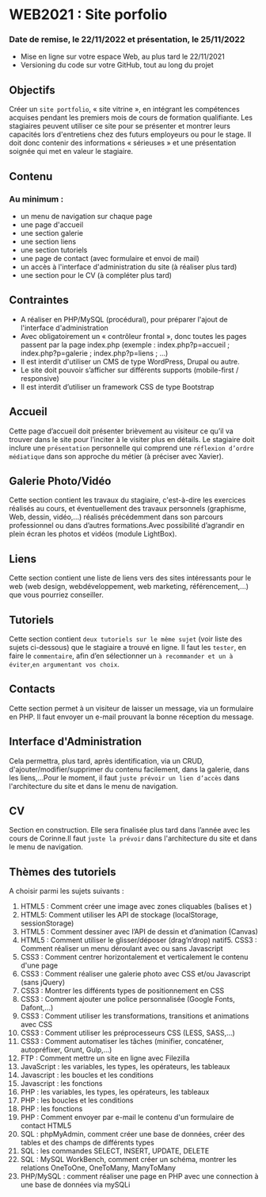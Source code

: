 # WEB2021 : Site porfolio

### Date de remise, le 22/11/2022 et présentation, le 25/11/2022

- Mise en ligne sur votre espace Web, au plus tard le 22/11/2021
- Versioning du code sur votre GitHub, tout au long du projet

## Objectifs

Créer un `site portfolio`, « site vitrine », en intégrant les compétences acquises pendant les premiers mois de cours de formation qualifiante. Les stagiaires peuvent utiliser ce site pour se présenter et montrer leurs capacités lors d'entretiens chez des futurs employeurs ou pour le stage. Il doit donc contenir des informations « sérieuses » et une présentation soignée qui met en valeur le stagiaire.

## Contenu

### Au minimum :

- un menu de navigation sur chaque page
- une page d'accueil
- une section galerie
- une section liens
- une section tutoriels
- une page de contact (avec formulaire et envoi de mail)
- un accès à l'interface d'administration du site (à réaliser plus tard)
- une section pour le CV (à compléter plus tard)

## Contraintes

- A réaliser en PHP/MySQL (procédural), pour préparer l'ajout de l'interface d'administration
- Avec obligatoirement un « contrôleur frontal », donc toutes les pages passent par la page index.php (exemple : index.php?p=accueil ; index.php?p=galerie ; index.php?p=liens ; ...)
- Il est interdit d'utiliser un CMS de type WordPress, Drupal ou autre.
- Le site doit pouvoir s’afficher sur différents supports (mobile-first / responsive)
- Il est interdit d’utiliser un framework CSS de type Bootstrap

## Accueil

Cette page d’accueil doit présenter brièvement au visiteur ce qu’il va trouver dans le site pour l’inciter à le visiter plus en détails. Le stagiaire doit inclure une `présentation` personnelle qui comprend une `réflexion d’ordre médiatique` dans son approche du métier (à préciser avec Xavier).

## Galerie Photo/Vidéo

Cette section contient les travaux du stagiaire, c'est-à-dire les exercices réalisés au cours, et éventuellement des travaux personnels (graphisme, Web, dessin, vidéo,...) réalisés précédemment dans son parcours professionnel ou dans d’autres formations.Avec possibilité d’agrandir en plein écran les photos et vidéos (module LightBox).

## Liens

Cette section contient une liste de liens vers des sites intéressants pour le web (web design, webdéveloppement, web marketing, référencement,...) que vous pourriez conseiller.

## Tutoriels

Cette section contient `deux tutoriels sur le même sujet` (voir liste des sujets ci-dessous) que le stagiaire a trouvé en ligne. Il faut les `tester`, en faire le `commentaire`, afin d’en sélectionner un `à recommander et un à éviter`,`en argumentant vos choix`.

## Contacts

Cette section permet à un visiteur de laisser un message, via un formulaire en PHP. Il faut envoyer un e-mail prouvant la bonne réception du message.

## Interface d'Administration

Cela permettra, plus tard, après identification, via un CRUD, d'ajouter/modifier/supprimer du contenu facilement, dans la galerie, dans les liens,...Pour le moment, il faut `juste prévoir un lien d’accès` dans l'architecture du site et dans le menu de navigation.

## CV

Section en construction. Elle sera finalisée plus tard dans l’année avec les cours de Corinne.Il faut `juste la prévoir` dans l'architecture du site et dans le menu de navigation.

## Thèmes des tutoriels

A choisir parmi les sujets suivants :

1. HTML5 : Comment créer une image avec zones cliquables (balises <map> et <area>)
2. HTML5: Comment utiliser les API de stockage (localStorage, sessionStorage)
3. HTML5 : Comment dessiner avec l’API de dessin et d’animation (Canvas)
4. HTML5 : Comment utiliser le glisser/déposer (drag’n’drop) natif5. CSS3 : Comment réaliser un menu déroulant avec ou sans Javascript
5. CSS3 : Comment centrer horizontalement et verticalement le contenu d'une page
6. CSS3 : Comment réaliser une galerie photo avec CSS et/ou Javascript (sans jQuery)
7. CSS3 : Montrer les différents types de positionnement en CSS
8. CSS3 : Comment ajouter une police personnalisée (Google Fonts, Dafont,...)
9. CSS3 : Comment utiliser les transformations, transitions et animations avec CSS
10. CSS3 : Comment utiliser les préprocesseurs CSS (LESS, SASS,...)
11. CSS3 : Comment automatiser les tâches (minifier, concaténer, autopréfixer, Grunt, Gulp,...)
12. FTP : Comment mettre un site en ligne avec Filezilla
13. JavaScript : les variables, les types, les opérateurs, les tableaux
14. Javascript : les boucles et les conditions
15. Javascript : les fonctions
16. PHP : les variables, les types, les opérateurs, les tableaux
17. PHP : les boucles et les conditions
18. PHP : les fonctions
19. PHP : Comment envoyer par e-mail le contenu d'un formulaire de contact HTML5
20. SQL : phpMyAdmin, comment créer une base de données, créer des tables et des champs de différents types
21. SQL : les commandes SELECT, INSERT, UPDATE, DELETE
22. SQL : MySQL WorkBench, comment créer un schéma, montrer les relations OneToOne, OneToMany, ManyToMany
23. PHP/MySQL : comment réaliser une page en PHP avec une connection à une base de données via mySQLi
